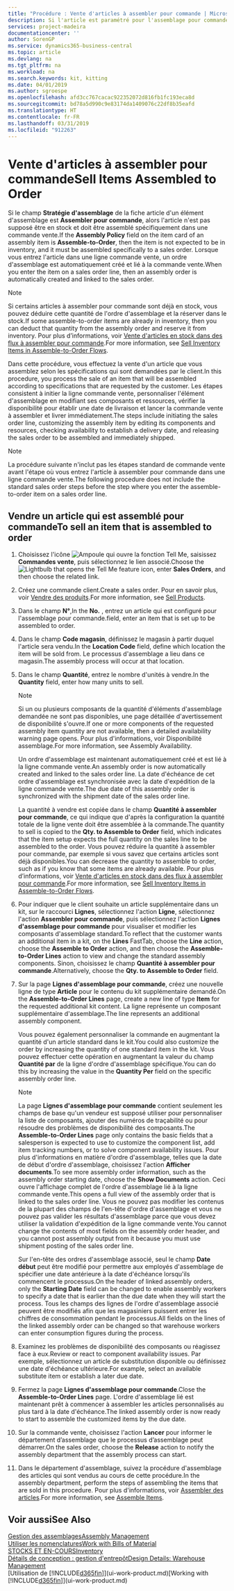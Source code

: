 ```yaml
---
title: "Procédure : Vente d'articles à assembler pour commande | Microsoft Docs"
description: Si l'article est paramétré pour l'assemblage pour commande, alors l'article ne devrait pas être en stock, et doit être assemblé spécifiquement à une commande vente. Lorsque vous entrez l'article dans une ligne commande vente, un ordre d'assemblage est automatiquement créé et lié à la commande vente.
services: project-madeira
documentationcenter: ''
author: SorenGP
ms.service: dynamics365-business-central
ms.topic: article
ms.devlang: na
ms.tgt_pltfrm: na
ms.workload: na
ms.search.keywords: kit, kitting
ms.date: 04/01/2019
ms.author: sgroespe
ms.openlocfilehash: afd3cc767cacac922352072d816fb1fc193eca8d
ms.sourcegitcommit: bd78a5d990c9e83174da1409076c22df8b35eafd
ms.translationtype: HT
ms.contentlocale: fr-FR
ms.lasthandoff: 03/31/2019
ms.locfileid: "912263"
---
```

# <a name="sell-items-assembled-to-order"></a><span data-ttu-id="919e8-104">Vente d'articles à assembler pour commande</span><span class="sxs-lookup"><span data-stu-id="919e8-104">Sell Items Assembled to Order</span></span>
<span data-ttu-id="919e8-105">Si le champ **Stratégie d'assemblage** de la fiche article d'un élément d'assemblage est **Assembler pour commande**, alors l'article n'est pas supposé être en stock et doit être assemblé spécifiquement dans une commande vente.</span><span class="sxs-lookup"><span data-stu-id="919e8-105">If the **Assembly Policy** field on the item card of an assembly item is **Assemble-to-Order**, then the item is not expected to be in inventory, and it must be assembled specifically to a sales order.</span></span> <span data-ttu-id="919e8-106">Lorsque vous entrez l'article dans une ligne commande vente, un ordre d'assemblage est automatiquement créé et lié à la commande vente.</span><span class="sxs-lookup"><span data-stu-id="919e8-106">When you enter the item on a sales order line, then an assembly order is automatically created and linked to the sales order.</span></span>  

> [!NOTE]  
>  <span data-ttu-id="919e8-107">Si certains articles à assembler pour commande sont déjà en stock, vous pouvez déduire cette quantité de l'ordre d'assemblage et la réserver dans le stock.</span><span class="sxs-lookup"><span data-stu-id="919e8-107">If some assemble-to-order items are already in inventory, then you can deduct that quantity from the assembly order and reserve it from inventory.</span></span> <span data-ttu-id="919e8-108">Pour plus d’informations, voir [Vente d'articles en stock dans des flux à assembler pour commande](assembly-how-to-sell-assemble-to-order-items-and-inventory-items-together.md).</span><span class="sxs-lookup"><span data-stu-id="919e8-108">For more information, see [Sell Inventory Items in Assemble-to-Order Flows](assembly-how-to-sell-assemble-to-order-items-and-inventory-items-together.md).</span></span>  

<span data-ttu-id="919e8-109">Dans cette procédure, vous effectuez la vente d'un article que vous assemblez selon les spécifications qui sont demandées par le client.</span><span class="sxs-lookup"><span data-stu-id="919e8-109">In this procedure, you process the sale of an item that will be assembled according to specifications that are requested by the customer.</span></span> <span data-ttu-id="919e8-110">Les étapes consistent à initier la ligne commande vente, personnaliser l'élément d'assemblage en modifiant ses composants et ressources, vérifier la disponibilité pour établir une date de livraison et lancer la commande vente à assembler et livrer immédiatement.</span><span class="sxs-lookup"><span data-stu-id="919e8-110">The steps include initiating the sales order line, customizing the assembly item by editing its components and resources, checking availability to establish a delivery date, and releasing the sales order to be assembled and immediately shipped.</span></span>  

> [!NOTE]  
>  <span data-ttu-id="919e8-111">La procédure suivante n'inclut pas les étapes standard de commande vente avant l'étape où vous entrez l'article à assembler pour commande dans une ligne commande vente.</span><span class="sxs-lookup"><span data-stu-id="919e8-111">The following procedure does not include the standard sales order steps before the step where you enter the assemble-to-order item on a sales order line.</span></span>  

## <a name="to-sell-an-item-that-is-assembled-to-order"></a><span data-ttu-id="919e8-112">Vendre un article qui est assemblé pour commande</span><span class="sxs-lookup"><span data-stu-id="919e8-112">To sell an item that is assembled to order</span></span>  
1.  <span data-ttu-id="919e8-113">Choisissez l'icône ![Ampoule qui ouvre la fonction Tell Me](media/ui-search/search_small.png "Dites-moi ce que vous voulez faire"), saisissez **Commandes vente**, puis sélectionnez le lien associé.</span><span class="sxs-lookup"><span data-stu-id="919e8-113">Choose the ![Lightbulb that opens the Tell Me feature](media/ui-search/search_small.png "Tell me what you want to do") icon, enter **Sales Orders**, and then choose the related link.</span></span>  
2.  <span data-ttu-id="919e8-114">Créez une commande client.</span><span class="sxs-lookup"><span data-stu-id="919e8-114">Create a sales order.</span></span> <span data-ttu-id="919e8-115">Pour en savoir plus, voir [Vendre des produits](sales-how-sell-products.md).</span><span class="sxs-lookup"><span data-stu-id="919e8-115">For more information, see [Sell Products](sales-how-sell-products.md).</span></span>  
3.  <span data-ttu-id="919e8-116">Dans le champ **N°**,</span><span class="sxs-lookup"><span data-stu-id="919e8-116">In the **No.**</span></span> <span data-ttu-id="919e8-117">, entrez un article qui est configuré pour l'assemblage pour commande.</span><span class="sxs-lookup"><span data-stu-id="919e8-117">field, enter an item that is set up to be assembled to order.</span></span>  
4.  <span data-ttu-id="919e8-118">Dans le champ **Code magasin**, définissez le magasin à partir duquel l'article sera vendu.</span><span class="sxs-lookup"><span data-stu-id="919e8-118">In the **Location Code** field, define which location the item will be sold from.</span></span> <span data-ttu-id="919e8-119">Le processus d'assemblage a lieu dans ce magasin.</span><span class="sxs-lookup"><span data-stu-id="919e8-119">The assembly process will occur at that location.</span></span>  
5.  <span data-ttu-id="919e8-120">Dans le champ **Quantité**, entrez le nombre d'unités à vendre.</span><span class="sxs-lookup"><span data-stu-id="919e8-120">In the **Quantity** field, enter how many units to sell.</span></span>  

    > [!NOTE]  
    >  <span data-ttu-id="919e8-121">Si un ou plusieurs composants de la quantité d'éléments d'assemblage demandée ne sont pas disponibles, une page détaillée d'avertissement de disponibilité s'ouvre.</span><span class="sxs-lookup"><span data-stu-id="919e8-121">If one or more components of the requested assembly item quantity are not available, then a detailed availability warning page opens.</span></span> <span data-ttu-id="919e8-122">Pour plus d'informations, voir Disponibilité assemblage.</span><span class="sxs-lookup"><span data-stu-id="919e8-122">For more information, see Assembly Availability.</span></span>  

    <span data-ttu-id="919e8-123">Un ordre d'assemblage est maintenant automatiquement créé et est lié à la ligne commande vente.</span><span class="sxs-lookup"><span data-stu-id="919e8-123">An assembly order is now automatically created and linked to the sales order line.</span></span> <span data-ttu-id="919e8-124">La date d'échéance de cet ordre d'assemblage est synchronisée avec la date d'expédition de la ligne commande vente.</span><span class="sxs-lookup"><span data-stu-id="919e8-124">The due date of this assembly order is synchronized with the shipment date of the sales order line.</span></span>  

    <span data-ttu-id="919e8-125">La quantité à vendre est copiée dans le champ **Quantité à assembler pour commande**, ce qui indique que d'après la configuration la quantité totale de la ligne vente doit être assemblée à la commande.</span><span class="sxs-lookup"><span data-stu-id="919e8-125">The quantity to sell is copied to the **Qty. to Assemble to Order** field, which indicates that the item setup expects the full quantity on the sales line to be assembled to the order.</span></span> <span data-ttu-id="919e8-126">Vous pouvez réduire la quantité à assembler pour commande, par exemple si vous savez que certains articles sont déjà disponibles.</span><span class="sxs-lookup"><span data-stu-id="919e8-126">You can decrease the quantity to assemble to order, such as if you know that some items are already available.</span></span> <span data-ttu-id="919e8-127">Pour plus d’informations, voir [Vente d'articles en stock dans des flux à assembler pour commande](assembly-how-to-sell-inventory-items-in-assemble-to-order-flows.md).</span><span class="sxs-lookup"><span data-stu-id="919e8-127">For more information, see [Sell Inventory Items in Assemble-to-Order Flows](assembly-how-to-sell-inventory-items-in-assemble-to-order-flows.md).</span></span>  

6.  <span data-ttu-id="919e8-128">Pour indiquer que le client souhaite un article supplémentaire dans un kit, sur le raccourci **Lignes**, sélectionnez l'action **Ligne**, sélectionnez l'action **Assembler pour commande**, puis sélectionnez l'action **Lignes d'assemblage pour commande** pour visualiser et modifier les composants d'assemblage standard.</span><span class="sxs-lookup"><span data-stu-id="919e8-128">To reflect that the customer wants an additional item in a kit, on the **Lines** FastTab, choose the **Line** action, choose the **Assemble to Order** action, and then choose the **Assemble-to-Order Lines** action to view and change the standard assembly components.</span></span> <span data-ttu-id="919e8-129">Sinon, choisissez le champ **Quantité à assembler pour commande**.</span><span class="sxs-lookup"><span data-stu-id="919e8-129">Alternatively, choose the **Qty. to Assemble to Order** field.</span></span>  
7.  <span data-ttu-id="919e8-130">Sur la page **Lignes d'assemblage pour commande**, créez une nouvelle ligne de type **Article** pour le contenu du kit supplémentaire demandé.</span><span class="sxs-lookup"><span data-stu-id="919e8-130">On the **Assemble-to-Order Lines** page, create a new line of type **Item** for the requested additional kit content.</span></span> <span data-ttu-id="919e8-131">La ligne représente un composant supplémentaire d'assemblage.</span><span class="sxs-lookup"><span data-stu-id="919e8-131">The line represents an additional assembly component.</span></span>  

    <span data-ttu-id="919e8-132">Vous pouvez également personnaliser la commande en augmentant la quantité d'un article standard dans le kit.</span><span class="sxs-lookup"><span data-stu-id="919e8-132">You could also customize the order by increasing the quantity of one standard item in the kit.</span></span> <span data-ttu-id="919e8-133">Vous pouvez effectuer cette opération en augmentant la valeur du champ **Quantité par** de la ligne d'ordre d'assemblage spécifique.</span><span class="sxs-lookup"><span data-stu-id="919e8-133">You can do this by increasing the value in the **Quantity Per** field on the specific assembly order line.</span></span>  

    > [!NOTE]  
    >  <span data-ttu-id="919e8-134">La page **Lignes d'assemblage pour commande** contient seulement les champs de base qu'un vendeur est supposé utiliser pour personnaliser la liste de composants, ajouter des numéros de traçabilité ou pour résoudre des problèmes de disponibilité des composants.</span><span class="sxs-lookup"><span data-stu-id="919e8-134">The **Assemble-to-Order Lines** page only contains the basic fields that a salesperson is expected to use to customize the component list, add item tracking numbers, or to solve component availability issues.</span></span> <span data-ttu-id="919e8-135">Pour plus d'informations en matière d'ordre d'assemblage, telles que la date de début d'ordre d'assemblage, choisissez l'action **Afficher documents**.</span><span class="sxs-lookup"><span data-stu-id="919e8-135">To see more assembly order information, such as the assembly order starting date, choose the **Show Documents** action.</span></span> <span data-ttu-id="919e8-136">Ceci ouvre l'affichage complet de l'ordre d'assemblage lié à la ligne commande vente.</span><span class="sxs-lookup"><span data-stu-id="919e8-136">This opens a full view of the assembly order that is linked to the sales order line.</span></span> <span data-ttu-id="919e8-137">Vous ne pouvez pas modifier les contenus de la plupart des champs de l'en-tête d'ordre d'assemblage et vous ne pouvez pas valider les résultats d'assemblage parce que vous devez utiliser la validation d'expédition de la ligne commande vente.</span><span class="sxs-lookup"><span data-stu-id="919e8-137">You cannot change the contents of most fields on the assembly order header, and you cannot post assembly output from it because you must use shipment posting of the sales order line.</span></span>  
    >   
    >  <span data-ttu-id="919e8-138">Sur l'en-tête des ordres d'assemblage associé, seul le champ **Date début** peut être modifié pour permettre aux employés d'assemblage de spécifier une date antérieure à la date d'échéance lorsqu'ils commencent le processus.</span><span class="sxs-lookup"><span data-stu-id="919e8-138">On the header of linked assembly orders, only the **Starting Date** field can be changed to enable assembly workers to specify a date that is earlier than the due date when they will start the process.</span></span> <span data-ttu-id="919e8-139">Tous les champs des lignes de l'ordre d'assemblage associé peuvent être modifiés afin que les magasiniers puissent entrer les chiffres de consommation pendant le processus.</span><span class="sxs-lookup"><span data-stu-id="919e8-139">All fields on the lines of the linked assembly order can be changed so that warehouse workers can enter consumption figures during the process.</span></span>  

8.  <span data-ttu-id="919e8-140">Examinez les problèmes de disponibilité des composants ou réagissez face à eux.</span><span class="sxs-lookup"><span data-stu-id="919e8-140">Review or react to component availability issues.</span></span> <span data-ttu-id="919e8-141">Par exemple, sélectionnez un article de substitution disponible ou définissez une date d'échéance ultérieure.</span><span class="sxs-lookup"><span data-stu-id="919e8-141">For example, select an available substitute item or establish a later due date.</span></span>  
9. <span data-ttu-id="919e8-142">Fermez la page **Lignes d'assemblage pour commande**.</span><span class="sxs-lookup"><span data-stu-id="919e8-142">Close the **Assemble-to-Order Lines** page.</span></span> <span data-ttu-id="919e8-143">L'ordre d'assemblage lié est maintenant prêt à commencer à assembler les articles personnalisés au plus tard à la date d'échéance.</span><span class="sxs-lookup"><span data-stu-id="919e8-143">The linked assembly order is now ready to start to assemble the customized items by the due date.</span></span>  
10. <span data-ttu-id="919e8-144">Sur la commande vente, choisissez l'action **Lancer** pour informer le département d’assemblage que le processus d’assemblage peut démarrer.</span><span class="sxs-lookup"><span data-stu-id="919e8-144">On the sales order, choose the **Release** action to notify the assembly department that the assembly process can start.</span></span>  
11. <span data-ttu-id="919e8-145">Dans le département d'assemblage, suivez la procédure d'assemblage des articles qui sont vendus au cours de cette procédure.</span><span class="sxs-lookup"><span data-stu-id="919e8-145">In the assembly department, perform the steps of assembling the items that are sold in this procedure.</span></span> <span data-ttu-id="919e8-146">Pour plus d'informations, voir [Assembler des articles](assembly-how-to-assemble-items.md).</span><span class="sxs-lookup"><span data-stu-id="919e8-146">For more information, see [Assemble Items](assembly-how-to-assemble-items.md).</span></span>  

## <a name="see-also"></a><span data-ttu-id="919e8-147">Voir aussi</span><span class="sxs-lookup"><span data-stu-id="919e8-147">See Also</span></span>  
[<span data-ttu-id="919e8-148">Gestion des assemblages</span><span class="sxs-lookup"><span data-stu-id="919e8-148">Assembly Management</span></span>](assembly-assemble-items.md)  
[<span data-ttu-id="919e8-149">Utiliser les nomenclatures</span><span class="sxs-lookup"><span data-stu-id="919e8-149">Work with Bills of Material</span></span>](inventory-how-work-BOMs.md)  
[<span data-ttu-id="919e8-150">STOCKS ET EN-COURS</span><span class="sxs-lookup"><span data-stu-id="919e8-150">Inventory</span></span>](inventory-manage-inventory.md)  
[<span data-ttu-id="919e8-151">Détails de conception : gestion d'entrepôt</span><span class="sxs-lookup"><span data-stu-id="919e8-151">Design Details: Warehouse Management</span></span>](design-details-warehouse-management.md)  
<span data-ttu-id="919e8-152">[Utilisation de [!INCLUDE[d365fin](includes/d365fin_md.md)]](ui-work-product.md)</span><span class="sxs-lookup"><span data-stu-id="919e8-152">[Working with [!INCLUDE[d365fin](includes/d365fin_md.md)]](ui-work-product.md)</span></span>

